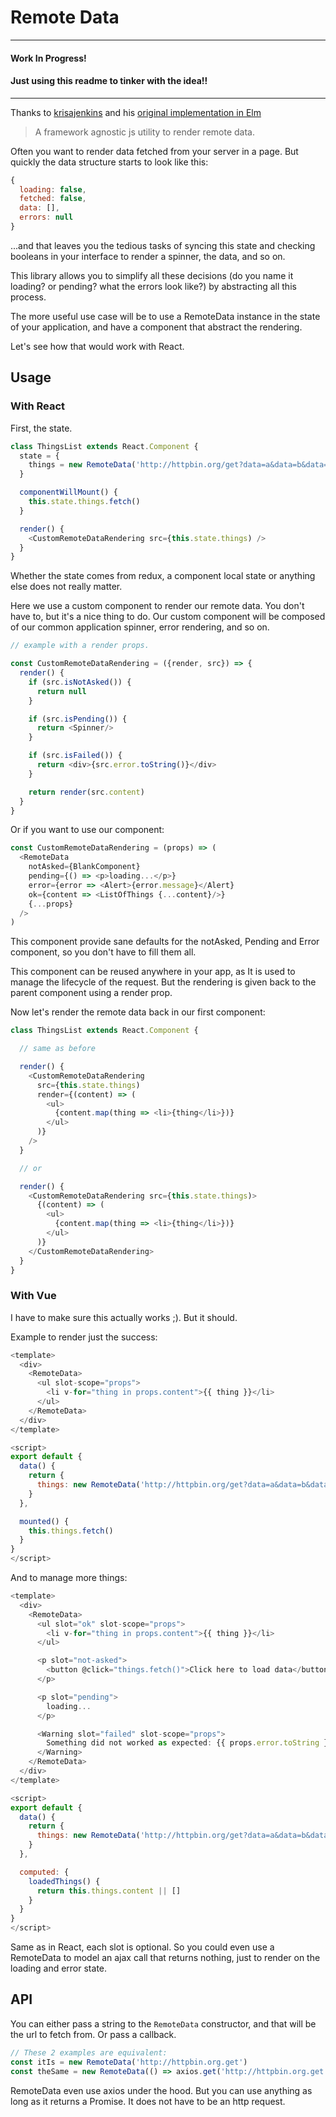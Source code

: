 # Remote Data

---

#### Work In Progress!
#### Just using this readme to tinker with the idea!!

---

Thanks to [krisajenkins](https://github.com/krisajenkins) and his [original implementation in Elm](https://github.com/krisajenkins/remotedata)

> A framework agnostic js utility to render remote data.

Often you want to render data fetched from your server in a page. But quickly the data structure starts to look like this:
```js
{
  loading: false,
  fetched: false,
  data: [],
  errors: null
}
```
...and that leaves you the tedious tasks of syncing this state and checking booleans in your interface to render a spinner, the data, and so on.

This library allows you to simplify all these decisions (do you name it loading? or pending? what the errors look like?) by abstracting all this process.

The more useful use case will be to use a RemoteData instance in the state of your application, and have a component that abstract the rendering.

Let's see how that would work with React.

## Usage

### With React

First, the state.

```js
class ThingsList extends React.Component {
  state = {
    things = new RemoteData('http://httpbin.org/get?data=a&data=b&data=c')
  }

  componentWillMount() {
    this.state.things.fetch()
  }

  render() {
    <CustomRemoteDataRendering src={this.state.things) />
  }
}
```
Whether the state comes from redux, a component local state or anything else does not really matter.

Here we use a custom component to render our remote data. You don't have to, but it's a nice thing to do.
Our custom component will be composed of our common application spinner, error rendering, and so on.

```js
// example with a render props.

const CustomRemoteDataRendering = ({render, src}) => {
  render() {
    if (src.isNotAsked()) {
      return null
    }

    if (src.isPending()) {
      return <Spinner/>
    }

    if (src.isFailed()) {
      return <div>{src.error.toString()}</div>
    }

    return render(src.content)
  }
}
```

Or if you want to use our component:
```js
const CustomRemoteDataRendering = (props) => (
  <RemoteData
    notAsked={BlankComponent}
    pending={() => <p>loading...</p>}
    error={error => <Alert>{error.message}</Alert}
    ok={content => <ListOfThings {...content}/>}
    {...props}
  />
)
```
This component provide sane defaults for the notAsked, Pending and Error component, so you don't have to fill them all.

This component can be reused anywhere in your app, as It is used to manage the lifecycle of the request. But the rendering is given back to the parent component using a render prop.

Now let's render the remote data back in our first component:

```js
class ThingsList extends React.Component {

  // same as before

  render() {
    <CustomRemoteDataRendering
      src={this.state.things)
      render={(content) => (
        <ul>
          {content.map(thing => <li>{thing</li>})}
        </ul>
      )}
    />
  }

  // or

  render() {
    <CustomRemoteDataRendering src={this.state.things)>
      {(content) => (
        <ul>
          {content.map(thing => <li>{thing</li>})}
        </ul>
      )}
    </CustomRemoteDataRendering>
  }
}

```

### With Vue

I have to make sure this actually works ;). But it should.

Example to render just the success:
```js
<template>
  <div>
    <RemoteData>
      <ul slot-scope="props">
        <li v-for="thing in props.content">{{ thing }}</li>
      </ul>
    </RemoteData>
  </div>
</template>

<script>
export default {
  data() {
    return {
      things: new RemoteData('http://httpbin.org/get?data=a&data=b&data=c')
    }
  },

  mounted() {
    this.things.fetch()
  }
}
</script>
```

And to manage more things:
```js
<template>
  <div>
    <RemoteData>
      <ul slot="ok" slot-scope="props">
        <li v-for="thing in props.content">{{ thing }}</li>
      </ul>

      <p slot="not-asked">
        <button @click="things.fetch()">Click here to load data</button>
      </p>

      <p slot="pending">
        loading...
      </p>

      <Warning slot="failed" slot-scope="props">
        Something did not worked as expected: {{ props.error.toString }}
      </Warning>
    </RemoteData>
  </div>
</template>

<script>
export default {
  data() {
    return {
      things: new RemoteData('http://httpbin.org/get?data=a&data=b&data=c')
    }
  },

  computed: {
    loadedThings() {
      return this.things.content || []
    }
  }
}
</script>
```

Same as in React, each slot is optional. So you could even use a RemoteData to model an ajax call that returns nothing,
just to render on the loading and error state.

## API

You can either pass a string to the `RemoteData` constructor, and that will be the url to fetch from.
Or pass a callback.

```js
// These 2 examples are equivalent:
const itIs = new RemoteData('http://httpbin.org.get')
const theSame = new RemoteData(() => axios.get('http://httpbin.org.get'))
```

RemoteData even use axios under the hood. But you can use anything as long as it returns a Promise. It does not have to be an http request.
